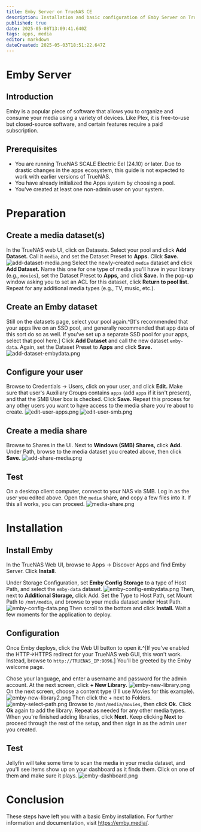 ```yaml
---
title: Emby Server on TrueNAS CE
description: Installation and basic configuration of Emby Server on TrueNAS Community Edition
published: true
date: 2025-05-08T13:09:41.640Z
tags: apps, media
editor: markdown
dateCreated: 2025-05-03T18:51:22.647Z
---
```


# Emby Server
## Introduction
Emby is a popular piece of software that allows you to organize and consume your media using a variety of devices.  Like Plex, it is free-to-use but closed-source software, and certain features require a paid subscription.
## Prerequisites
* You are running TrueNAS SCALE Electric Eel (24.10) or later.  Due to drastic changes in the apps ecosystem, this guide is not expected to work with earlier versions of TrueNAS.
* You have already initialized the Apps system by choosing a pool.
* You've created at least one non-admin user on your system.
# Preparation
## Create a media dataset(s)
In the TrueNAS web UI, click on Datasets.  Select your pool and click **Add Dataset.**  Call it `media`, and set the Dataset Preset to **Apps.**  Click **Save.**
![add-dataset-media.png](/apps/media/add-dataset-media.png)
Select the newly-created `media` dataset and click **Add Dataset.**  Name this one for one type of media you'll have in your library (e.g., `movies`), set the Dataset Preset to **Apps,** and click **Save.**  In the pop-up window asking you to set an ACL for this dataset, click **Return to pool list.**  Repeat for any additional media types (e.g., TV, music, etc.).
## Create an Emby dataset
Still on the datasets page, select your pool again.^[It's recommended that your apps live on an SSD pool, and generally recommended that app data of this sort do so as well.  If you've set up a separate SSD pool for your apps, select that pool here.]  Click **Add Dataset** and call the new dataset `emby-data`.  Again, set the Dataset Preset to **Apps** and click **Save.**
![add-dataset-embydata.png](/apps/media/add-dataset-embydata.png)
## Configure your user
Browse to Credentials -> Users, click on your user, and click **Edit.**  Make sure that user's Auxiliary Groups contains `apps` (add `apps` if it isn't present), and that the SMB User box is checked.  Click **Save.**  Repeat this process for any other users you want to have access to the media share you're about to create.
![edit-user-apps.png](/apps/media/edit-user-apps.png)
![edit-user-smb.png](/apps/media/edit-user-smb.png)
## Create a media share
Browse to Shares in the UI.  Next to **Windows (SMB) Shares,** click **Add.**  Under Path, browse to the media dataset you created above, then click **Save.**
![add-share-media.png](/apps/media/add-share-media.png)
## Test
On a desktop client computer, connect to your NAS via SMB.  Log in as the user you edited above.  Open the `media` share, and copy a few files into it.  If this all works, you can proceed.
![media-share.png](/apps/media/media-share.png)
# Installation
## Install Emby
In the TrueNAS Web UI, browse to Apps -> Discover Apps and find Emby Server.  Click **Install**.

Under Storage Configuration, set **Emby Config Storage** to a type of Host Path, and select the `emby-data` dataset.
![emby-config-embydata.png](/apps/media/emby/emby-config-embydata.png)
Then, next to **Additional Storage,** click Add.  Set the Type to Host Path, set Mount Path to `/mnt/media`, and browse to your media dataset under Host Path.
![emby-config-data.png](/apps/media/emby/emby-config-data.png)
Then scroll to the bottom and click **Install.**  Wait a few moments for the application to deploy.

## Configuration
Once Emby deploys, click the Web UI button to open it.^[If you've enabled the HTTP->HTTPS redirect for your TrueNAS web GUI, this won't work.  Instead, browse to `http://TRUENAS_IP:9096`.]  You'll be greeted by the Emby welcome page.

Chose your language, and enter a username and password for the admin account.  At the next screen, click **+ New Library.**
![emby-new-library.png](/apps/media/emby/emby-new-library.png)
On the next screen, choose a content type (I'll use Movies for this example).
![emby-new-library2.png](/apps/media/emby/emby-new-library2.png)
Then click the + next to Folders.
![emby-select-path.png](/apps/media/emby/emby-select-path.png)
Browse to `/mnt/media/movies`, then click **Ok.**  Click **Ok** again to add the library.  Repeat as needed for any other media types.  When you're finished adding libraries, click **Next.**  Keep clicking **Next** to proceed through the rest of the setup, and then sign in as the admin user you created.
## Test
Jellyfin will take some time to scan the media in your media dataset, and you'll see items show up on your dashboard as it finds them.  Click on one of them and make sure it plays.
![emby-dashboard.png](/apps/media/emby/emby-dashboard.png)
# Conclusion
These steps have left you with a basic Emby installation.  For further information and documentation, visit https://emby.media/.